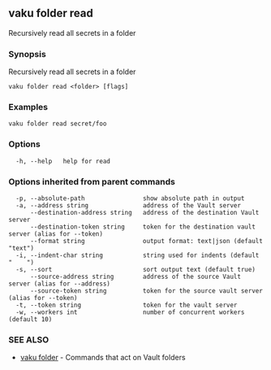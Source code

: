 ## vaku folder read

Recursively read all secrets in a folder

### Synopsis

Recursively read all secrets in a folder

```
vaku folder read <folder> [flags]
```

### Examples

```
vaku folder read secret/foo
```

### Options

```
  -h, --help   help for read
```

### Options inherited from parent commands

```
  -p, --absolute-path                show absolute path in output
  -a, --address string               address of the Vault server
      --destination-address string   address of the destination Vault server
      --destination-token string     token for the destination vault server (alias for --token)
      --format string                output format: text|json (default "text")
  -i, --indent-char string           string used for indents (default "    ")
  -s, --sort                         sort output text (default true)
      --source-address string        address of the source Vault server (alias for --address)
      --source-token string          token for the source vault server (alias for --token)
  -t, --token string                 token for the vault server
  -w, --workers int                  number of concurrent workers (default 10)
```

### SEE ALSO

* [vaku folder](vaku_folder.md)	 - Commands that act on Vault folders

